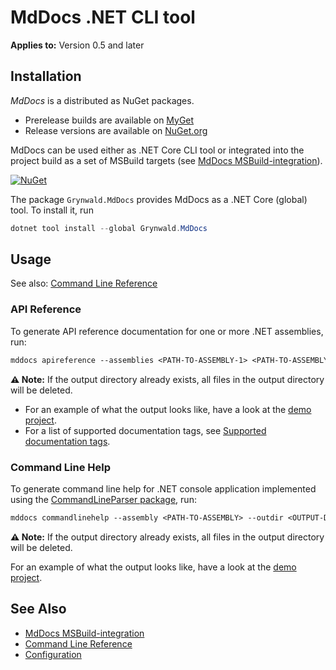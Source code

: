 # MdDocs .NET CLI tool

**Applies to:** Version 0.5 and later

## Installation

*MdDocs* is a distributed as NuGet packages.

- Prerelease builds are available on [MyGet](https://www.myget.org/feed/ap0llo-mddocs/package/nuget/Grynwald.Utilities)
- Release versions are available on [NuGet.org](https://www.nuget.org/packages/Grynwald.MdDocs)

MdDocs can be used either as .NET Core CLI tool or integrated into
the project build as a set of MSBuild targets (see [MdDocs MSBuild-integration](./msbuild-integration.md)).

[![NuGet](https://img.shields.io/nuget/v/Grynwald.MdDocs.svg)](https://www.nuget.org/packages/Grynwald.MdDocs)

The package `Grynwald.MdDocs` provides MdDocs as a .NET Core (global) tool.
To install it, run

```ps1
dotnet tool install --global Grynwald.MdDocs
```

## Usage

See also: [Command Line Reference](./commandline/index.md)

### API Reference

To generate API reference documentation for one or more .NET assemblies, run:

```txt
mddocs apireference --assemblies <PATH-TO-ASSEMBLY-1> <PATH-TO-ASSEMBLY-2> --outdir <OUTPUT-DIRECTORY>
```

**⚠️ Note:** If the output directory already exists, all files in the output directory will be deleted.

- For an example of what the output looks like, have a look at the [demo project](./demoprojects/api/DemoProject/index.md).
- For a list of supported documentation tags, see [Supported documentation tags](./apireference/tags.md).

### Command Line Help

To generate command line help for .NET console application implemented using
the [CommandLineParser package](https://www.nuget.org/packages/CommandLineParser/),
run:

```txt
mddocs commandlinehelp --assembly <PATH-TO-ASSEMBLY> --outdir <OUTPUT-DIRECTORY>
```

**⚠️ Note:** If the output directory already exists, all files in the output directory will be deleted.

For an example of what the output looks like, have a look at the [demo project](./demoprojects/commandline/index.md).

## See Also

- [MdDocs MSBuild-integration](./msbuild-integration.md)
- [Command Line Reference](./commandline/index.md)
- [Configuration](./configuration/README.md)

